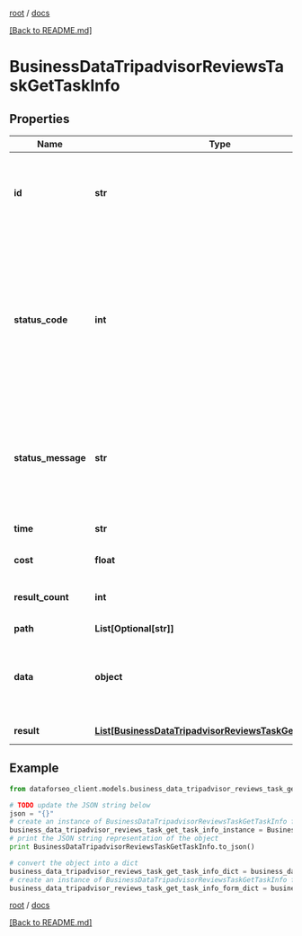 [root](./../ "root") / [docs](./ "docs")

[[Back to README.md]](./../README.md "[Back to README.md]")

# BusinessDataTripadvisorReviewsTaskGetTaskInfo

## Properties

Name | Type | Description | Notes
------------ | ------------- | ------------- | -------------
**id** | **str** | task identifier unique task identifier in our system in the UUID format | [optional]
**status_code** | **int** | status code of the task generated by DataForSEO, can be within the following range: 10000-60000 you can find the full list of the response codes here | [optional]
**status_message** | **str** | informational message of the task you can find the full list of general informational messages here | [optional]
**time** | **str** | execution time, seconds | [optional]
**cost** | **float** | total tasks cost, USD | [optional]
**result_count** | **int** | number of elements in the result array | [optional]
**path** | **List[Optional[str]]** | URL path | [optional]
**data** | **object** | contains the same parameters that you specified in the POST request | [optional]
**result** | [**List[BusinessDataTripadvisorReviewsTaskGetResultInfo]**](BusinessDataTripadvisorReviewsTaskGetResultInfo.md) | array of results | [optional]

## Example

```python
from dataforseo_client.models.business_data_tripadvisor_reviews_task_get_task_info import BusinessDataTripadvisorReviewsTaskGetTaskInfo

# TODO update the JSON string below
json = "{}"
# create an instance of BusinessDataTripadvisorReviewsTaskGetTaskInfo from a JSON string
business_data_tripadvisor_reviews_task_get_task_info_instance = BusinessDataTripadvisorReviewsTaskGetTaskInfo.from_json(json)
# print the JSON string representation of the object
print BusinessDataTripadvisorReviewsTaskGetTaskInfo.to_json()

# convert the object into a dict
business_data_tripadvisor_reviews_task_get_task_info_dict = business_data_tripadvisor_reviews_task_get_task_info_instance.to_dict()
# create an instance of BusinessDataTripadvisorReviewsTaskGetTaskInfo from a dict
business_data_tripadvisor_reviews_task_get_task_info_form_dict = business_data_tripadvisor_reviews_task_get_task_info.from_dict(business_data_tripadvisor_reviews_task_get_task_info_dict)
```

  

[root](./../ "root") / [docs](./ "docs")

[[Back to README.md]](./../README.md "[Back to README.md]")